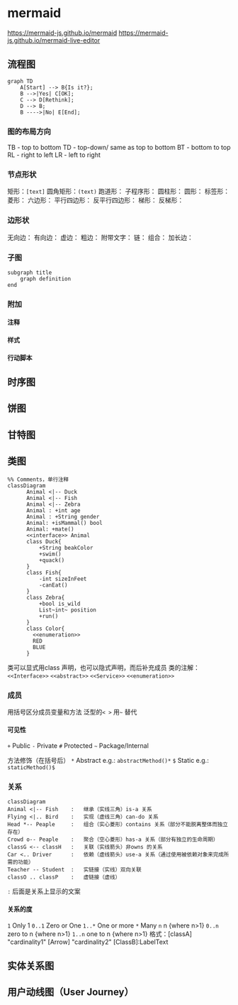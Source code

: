 # mermaid
<https://mermaid-js.github.io/mermaid>
<https://mermaid-js.github.io/mermaid-live-editor>

## 流程图
```mermaid
graph TD
    A[Start] --> B{Is it?};
    B -->|Yes| C[OK];
    C --> D[Rethink];
    D --> B;
    B ---->|No| E[End];
```

### 图的布局方向
TB - top to bottom
TD - top-down/ same as top to bottom
BT - bottom to top
RL - right to left
LR - left to right

### 节点形状
矩形：`[text]`
圆角矩形：`(text)`
跑道形：
子程序形：
圆柱形：
圆形：
标签形：
菱形：
六边形：
平行四边形：
反平行四边形：
梯形：
反梯形：

### 边形状
无向边：
有向边：
虚边：
粗边：
附带文字：
链：
组合：
加长边：

### 子图
```
subgraph title
    graph definition
end
```

### 附加
#### 注释
#### 样式
#### 行动脚本


## 时序图

## 饼图

## 甘特图

## 类图
```mermaid
%% Comments，单行注释
classDiagram
      Animal <|-- Duck
      Animal <|-- Fish
      Animal <|-- Zebra
      Animal : +int age
      Animal : +String gender
      Animal: +isMammal() bool
      Animal: +mate()
	  <<interface>> Animal
      class Duck{
          +String beakColor
          +swim()
          +quack()
      }
      class Fish{
          -int sizeInFeet
          -canEat()
      }
      class Zebra{
          +bool is_wild
		  List~int~ position
          +run()
      }
	  class Color{
		<<enumeration>>
		RED
		BLUE
	  }
```
类可以显式用class 声明，也可以隐式声明，而后补充成员
类的注解：
`<<Interface>>`
`<<abstract>>`
`<<Service>>`
`<<enumeration>>`

### 成员
用括号区分成员变量和方法
泛型的`< >` 用`~` 替代

#### 可见性
`+` Public
`-` Private
`#` Protected
`~` Package/Internal

方法修饰（在括号后）
`*` Abstract e.g.: `abstractMethod()*`
`$` Static e.g.: `staticMethod()$`

### 关系
```mermaid
classDiagram
Animal <|-- Fish	:	继承（实线三角）is-a 关系
Flying <|.. Bird	:	实现（虚线三角）can-do 关系
Head *-- Peaple		:	组合（实心菱形）contains 关系（部分不能脱离整体而独立存在）
Crowd o-- Peaple	:	聚合（空心菱形）has-a 关系（部分有独立的生命周期）
classG <-- classH	:	关联（实线箭头）非owns 的关系
Car <.. Driver		:	依赖（虚线箭头）use-a 关系（通过使用被依赖对象来完成所需的功能）
Teacher -- Student	:	实链接（实线）双向关联
classO .. classP	:	虚链接（虚线）
```
`:` 后面是关系上显示的文案

#### 关系的度
`1` Only 1
`0..1` Zero or One
`1..*` One or more
`*` Many
`n` n {where n>1}
`0..n` zero to n {where n>1}
`1..n` one to n {where n>1}
格式：[classA] "cardinality1" [Arrow] "cardinality2" [ClassB]:LabelText

## 实体关系图

## 用户动线图（User Journey）
